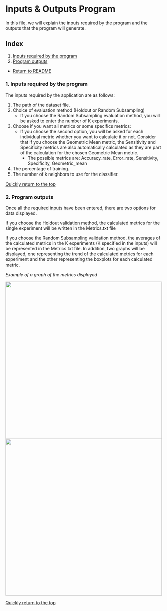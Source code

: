 # Inputs & Outputs Program

In this file, we will explain the inputs required by the program and the outputs that the program will generate.

## Index
1. [Inputs required by the program](#1-inputs-required-by-the-program)
2. [Program outputs](#2-program-outputs)

- [Return to README](../README.md)


### 1. Inputs required by the program
The inputs required by the application are as follows:
1. The path of the dataset file.
2. Choice of evaluation method (Holdout or Random Subsampling)
    - If you choose the Random Subsampling evaluation method, you will be asked to enter the number of K experiments.
3. Choose if you want all metrics or some specifics metrics:
    - If you choose the second option, you will be asked for each individual metric whether you want to calculate it or not. Consider that if you choose the Geometric Mean metric, the Sensitivity and Specificity metrics are also automatically calculated as they are part of the calculation for the chosen Geometric Mean metric.
      - The possible metrics are: Accuracy_rate, Error_rate, Sensitivity, Specificity, Geometric_mean
4. The percentage of training.
5. The number of k neighbors to use for the classifier.


[Quickly return to the top](#inputs--outputs-program)

### 2. Program outputs
Once all the required inputs have been entered, there are two options for data displayed.

If you choose the Holdout validation method, the calculated metrics for the single experiment will be written in the Metrics.txt file

If you choose the Random Subsampling validation method, the averages of the calculated metrics in the K experiments (K specified in the inputs) will be represented in the Metrics.txt file.
In addition, two graphs will be displayed, one representing the trend of the calculated metrics for each experiment and the other representing the boxplots for each calculated metric.

_Example of a graph of the metrics displayed_
<p float="left">
  <img src="https://github.com/Ignazio-Emanuele-Picciche/ProgettoProgrammazioneAA23-24/assets/82161529/95869d8d-832f-4577-8ebb-75de6df093b0" width="500" />
  <img src="https://github.com/Ignazio-Emanuele-Picciche/ProgettoProgrammazioneAA23-24/assets/82161529/9c97b52e-a8e9-4ea7-9f65-80896b6fbf26" width="500" />
</p>

[Quickly return to the top](#inputs--outputs-program)